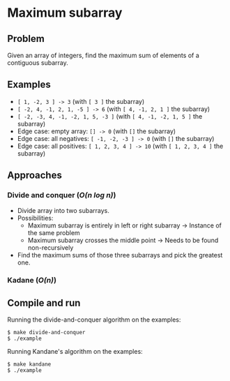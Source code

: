 # Maximum subarray

## Problem

Given an array of integers, find the maximum sum of elements of a contiguous subarray.

## Examples

* `[ 1, -2, 3 ] -> 3` (with `[ 3 ]` the subarray)
* `[ -2, 4, -1, 2, 1, -5 ] -> 6` (with `[ 4, -1, 2, 1 ]` the subarray)
* `[ -2, -3, 4, -1, -2, 1, 5, -3 ]` (with `[ 4, -1, -2, 1, 5 ]` the subarray)
* Edge case: empty array: `[] -> 0` (with `[]` the subarray)
* Edge case: all negatives: `[ -1, -2, -3 ] -> 0` (with `[]` the subarray)
* Edge case: all positives: `[ 1, 2, 3, 4 ] -> 10` (with `[ 1, 2, 3, 4 ]` the subarray)

## Approaches

### Divide and conquer (_O(n log n)_)

- Divide array into two subarrays.
- Possibilities:
  - Maximum subarray is entirely in left or right subarray -> Instance of the same problem
  - Maximum subarray crosses the middle point -> Needs to be found non-recursively
- Find the maximum sums of those three subarrays and pick the greatest one.

### Kadane (_O(n)_)

## Compile and run

Running the divide-and-conquer algorithm on the examples:
```
$ make divide-and-conquer
$ ./example
```

Running Kandane's algorithm on the examples:
```
$ make kandane
$ ./example
```
